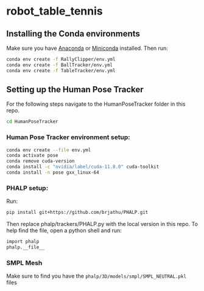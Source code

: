 # robot_table_tennis

## Installing the Conda environments

Make sure you have [Anaconda](https://www.anaconda.com/) or [Miniconda](https://docs.conda.io/en/latest/miniconda.html) installed. Then run:

```bash
conda env create -f RallyClipper/env.yml
conda env create -f BallTracker/env.yml
conda env create -f TableTracker/env.yml
```

## Setting up the Human Pose Tracker

For the following steps navigate to the HumanPoseTracker folder in this repo.
```bash
cd HumanPoseTracker
```

### Human Pose Tracker environment setup:

```bash
conda env create --file env.yml
conda activate pose
conda remove cuda-version
conda install -c "nvidia/label/cuda-11.8.0" cuda-toolkit
conda install -n pose gxx_linux-64
```

### PHALP setup:

Run:
```bash
pip install git+https://github.com/brjathu/PHALP.git
```
Then replace phalp/trackers/PHALP.py with the local version in this repo. To help find the file, open a python shell and run:
```bash
import phalp
phalp.__file__
```

### SMPL Mesh

Make sure to find you have the `phalp/3D/models/smpl/SMPL_NEUTRAL.pkl` files

